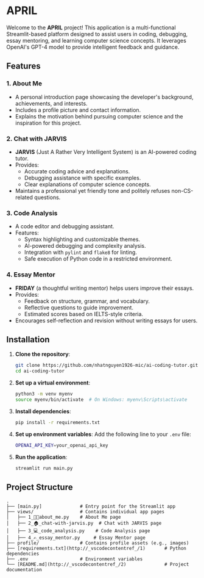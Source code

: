 # APRIL 

Welcome to the **APRIL** project! This application is a multi-functional Streamlit-based platform designed to assist users in coding, debugging, essay mentoring, and learning computer science concepts. It leverages OpenAI's GPT-4 model to provide intelligent feedback and guidance.

## Features

### 1. About Me
- A personal introduction page showcasing the developer's background, achievements, and interests.
- Includes a profile picture and contact information.
- Explains the motivation behind pursuing computer science and the inspiration for this project.

### 2. Chat with JARVIS
- **JARVIS** (Just A Rather Very Intelligent System) is an AI-powered coding tutor.
- Provides:
  - Accurate coding advice and explanations.
  - Debugging assistance with specific examples.
  - Clear explanations of computer science concepts.
- Maintains a professional yet friendly tone and politely refuses non-CS-related questions.

### 3. Code Analysis
- A code editor and debugging assistant.
- Features:
  - Syntax highlighting and customizable themes.
  - AI-powered debugging and complexity analysis.
  - Integration with `pylint` and `flake8` for linting.
  - Safe execution of Python code in a restricted environment.

### 4. Essay Mentor
- **FRIDAY** (a thoughtful writing mentor) helps users improve their essays.
- Provides:
  - Feedback on structure, grammar, and vocabulary.
  - Reflective questions to guide improvement.
  - Estimated scores based on IELTS-style criteria.
- Encourages self-reflection and revision without writing essays for users.

## Installation

1. **Clone the repository**:
   ```bash
   git clone https://github.com/nhatnguyen1926-mic/ai-coding-tutor.git
   cd ai-coding-tutor
   ```

2. **Set up a virtual environment**:
   ```bash
   python3 -m venv myenv
   source myenv/bin/activate  # On Windows: myenv\Scripts\activate
   ```

3. **Install dependencies**:
   ```bash
   pip install -r requirements.txt
   ```

4. **Set up environment variables**:
   Add the following line to your `.env` file:
   ```bash
   OPENAI_API_KEY=your_openai_api_key
   ```

5. **Run the application**:
   ```bash
   streamlit run main.py
   ```

## Project Structure

```
.
├── [main.py]              # Entry point for the Streamlit app
├── views/                 # Contains individual app pages
│   ├── 1_👦🏻about_me.py    # About Me page
│   ├── 2_🏠_chat-with-jarvis.py  # Chat with JARVIS page
│   ├── 3_💻_code_analysis.py    # Code Analysis page
│   ├── 4_✍️_essay_mentor.py     # Essay Mentor page
├── profile/               # Contains profile assets (e.g., images)
├── [requirements.txt](http://_vscodecontentref_/1)       # Python dependencies
├── .env                   # Environment variables
└── [README.md](http://_vscodecontentref_/2)              # Project documentation
```
